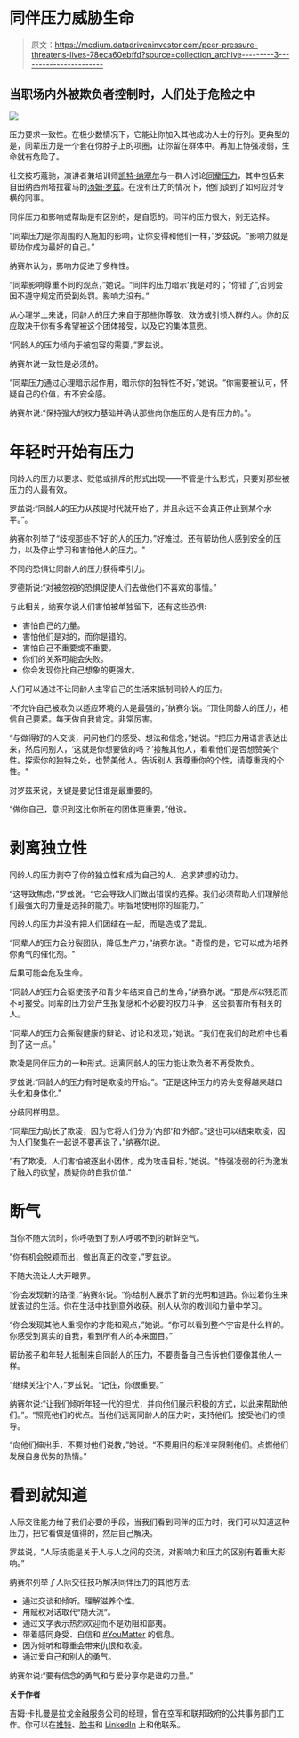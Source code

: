 # 同伴压力威胁生命

> 原文：<https://medium.datadriveninvestor.com/peer-pressure-threatens-lives-78eca60ebffd?source=collection_archive---------3----------------------->

## 当职场内外被欺负者控制时，人们处于危险之中

![](img/4222c68a1bcb01efdda539998601b1df.png)

压力要求一致性。在极少数情况下，它能让你加入其他成功人士的行列。更典型的是，同辈压力是一个套在你脖子上的项圈，让你留在群体中。再加上恃强凌弱，生命就有危险了。

社交技巧蔻驰，演讲者兼培训师[凯特·纳塞尔](https://katenasser.com/)与一群人讨论[同辈压力](https://katenasser.com/peer-pressure-people-skills-global/)，其中包括来自田纳西州塔拉霍马的[汤姆·罗兹](https://twitter.com/tomj_rhodes)。在没有压力的情况下，他们谈到了如何应对专横的同事。

同伴压力和影响或帮助是有区别的，是自愿的。同伴的压力很大，别无选择。

“同辈压力是你周围的人施加的影响，让你变得和他们一样，”罗兹说。“影响力就是帮助你成为最好的自己。”

纳赛尔认为，影响力促进了多样性。

“同辈影响尊重不同的观点，”她说。“同伴的压力暗示‘我是对的；“你错了”,否则会因不遵守规定而受到处罚。影响力没有。”

从心理学上来说，同龄人的压力来自于那些你尊敬、效仿或引领人群的人。你的反应取决于你有多希望被这个团体接受，以及它的集体意愿。

“同龄人的压力倾向于被包容的需要，”罗兹说。

纳赛尔说一致性是必须的。

“同辈压力通过心理暗示起作用，暗示你的独特性不好，”她说。“你需要被认可，怀疑自己的价值，有不安全感。

纳赛尔说:“保持强大的权力基础并确认那些向你施压的人是有压力的。”。

# **年轻时开始有压力**

同龄人的压力以要求、贬低或排斥的形式出现——不管是什么形式，只要对那些被压力的人最有效。

罗兹说:“同龄人的压力从孩提时代就开始了，并且永远不会真正停止到某个水平。”。

纳赛尔列举了“歧视那些不‘好’的人的压力。”好难过。还有帮助他人感到安全的压力，以及停止学习和害怕他人的压力。"

不同的恐惧让同龄人的压力获得牵引力。

罗德斯说:“对被忽视的恐惧促使人们去做他们不喜欢的事情。”

与此相关，纳赛尔说人们害怕被单独留下，还有这些恐惧:

*   害怕自己的力量。
*   害怕他们是对的，而你是错的。
*   害怕自己不重要或不重要。
*   你们的关系可能会失败。
*   你会发现你比自己想象的更强大。

人们可以通过不让同龄人主宰自己的生活来抵制同龄人的压力。

“不允许自己被欺负以适应环境的人是最强的，”纳赛尔说。“顶住同龄人的压力，相信自己要紧。每天做自我肯定。非常厉害。

“与做得好的人交谈，问问他们的感受、想法和信念，”她说。“把压力用语言表达出来，然后问别人，‘这就是你想要做的吗？’接触其他人，看看他们是否想赞美个性。探索你的独特之处，也赞美他人。告诉别人:我尊重你的个性，请尊重我的个性。"

对罗兹来说，关键是要记住谁是最重要的。

“做你自己，意识到这比你所在的团体更重要，”他说。

# **剥离独立性**

同龄人的压力剥夺了你的独立性和成为自己的人、追求梦想的动力。

“这导致焦虑，”罗兹说。“它会导致人们做出错误的选择。我们必须帮助人们理解他们最强大的力量是选择的能力。明智地使用你的超能力。”

同龄人的压力并没有把人们团结在一起，而是造成了混乱。

“同辈人的压力会分裂团队，降低生产力，”纳赛尔说。"奇怪的是，它可以成为培养你勇气的催化剂。"

后果可能会危及生命。

“同龄人的压力会驱使孩子和青少年结束自己的生命，”纳赛尔说。“那是*所以*残忍而不可接受。同辈的压力会产生报复感和不必要的权力斗争，这会损害所有相关的人。

“同辈人的压力会撕裂健康的辩论、讨论和发现，”她说。“我们在我们的政府中也看到了这一点。”

欺凌是同伴压力的一种形式。远离同龄人的压力能让欺负者不再受欺负。

罗兹说:“同龄人的压力有时是欺凌的开始。”。"正是这种压力的势头变得越来越口头化和身体化."

分歧同样明显。

“同辈压力助长了欺凌，因为它将人们分为‘内部’和‘外部’。”这也可以结束欺凌，因为人们聚集在一起说不要再说了，”纳赛尔说。

“有了欺凌，人们害怕被逐出小团体，成为攻击目标，”她说。"恃强凌弱的行为激发了融入的欲望，质疑你的自我价值."

# **断气**

当你不随大流时，你呼吸到了别人呼吸不到的新鲜空气。

“你有机会脱颖而出，做出真正的改变，”罗兹说。

不随大流让人大开眼界。

“你会发现新的路径，”纳赛尔说。“你给别人展示了新的光明和道路。你过着你生来就该过的生活。你在生活中找到意外收获。别人从你的教训和力量中学习。

“你会发现其他人重视你的才能和观点，”她说。“你可以看到整个宇宙是什么样的。你感受到真实的自我，看到所有人的本来面目。”

帮助孩子和年轻人抵制来自同龄人的压力，不要责备自己告诉他们要像其他人一样。

“继续关注个人，”罗兹说。“记住，你很重要。”

纳赛尔说:“让我们倾听年轻一代的担忧，并向他们展示积极的方式，以此来帮助他们。”。“照亮他们的优点。当他们远离同龄人的压力时，支持他们。接受他们的领导。

“向他们伸出手，不要对他们说教，”她说。“不要用旧的标准来限制他们。点燃他们发展自身优势的热情。”

# **看到就知道**

人际交往能力给了我们必要的手段，当我们看到同伴的压力时，我们可以知道这种压力，把它看做是值得的，然后自己解决。

罗兹说，“人际技能是关于人与人之间的交流，对影响力和压力的区别有着重大影响。”

纳赛尔列举了人际交往技巧解决同伴压力的其他方法:

*   通过交谈和倾听。理解滋养个性。
*   用赋权对话取代“随大流”。
*   通过文字表示热烈欢迎而不是劝阻和鄙夷。
*   带着感同身受、自信和 [#YouMatter](https://twitter.com/search?q=%23YouMatter) 的信息。
*   因为倾听和尊重会带来仇恨和欺凌。
*   通过爱自己和别人的勇气。

纳赛尔说:“要有信念的勇气和与爱分享你是谁的力量。”

**关于作者**

吉姆·卡扎曼是拉戈金融服务公司的经理，曾在空军和联邦政府的公共事务部门工作。你可以在[推特](https://twitter.com/JKatzaman)、[脸书](https://www.facebook.com/jim.katzaman)和 [LinkedIn](https://www.linkedin.com/in/jim-katzaman-33641b21/) 上和他联系。